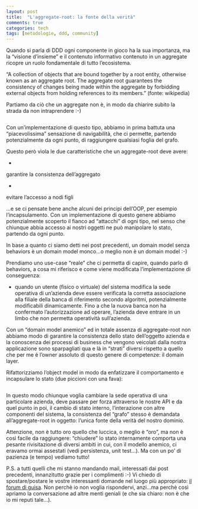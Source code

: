 ```yaml
---
layout: post
title:  "L'aggregate-root: la fonte della verità"
comments: true
categories: tech
tags: [metodologie, ddd, community]
---
```



Quando si parla di DDD ogni componente in gioco ha la sua importanza, ma la &#8220;visione d&#8217;insieme&#8221; e il contenuto informativo contenuto in un aggregate ricopre un ruolo fondamentale di tutto l&#8217;ecosistema.

&#8220;A collection of objects that are bound together by a root entity, otherwise known as an aggregate root. The aggregate root guarantees the consistency of changes being made within the aggregate by forbidding external objects from holding references to its members.&#8221; (fonte: wikipedia)

Partiamo da ciò che un aggregate non è, in modo da chiarire subito la strada da non intraprendere :-)
<div><script src='https://gist.github.com/2874669.js'></script>
<noscript><pre><code></code></pre></noscript></div>


Con un&#8217;implementazione di questo tipo, abbiamo in prima battuta una &#8220;piacevolissima&#8221; sensazione di navigabilità, che ci permette, partendo potenzialmente da ogni punto, di raggiungere qualsiasi foglia del grafo.

Questo però vìola le due caratteristiche che un aggregate-root deve avere:

- 
garantire la consistenza dell&#8217;aggregato

- 
evitare l&#8217;accesso a nodi figli



&#8230;e se ci pensate bene anche alcuni dei principi dell&#8217;OOP, per esempio l&#8217;incapsulamento. Con un implementazione di questo genere abbiamo potenzialmente scoperto il fianco ad &#8220;attacchi&#8221; di ogni tipo, nel senso che chiunque abbia accesso ai nostri oggetti ne può manipolare lo stato, partendo da ogni punto.

In base a quanto ci siamo detti nei post precedenti, un domain model senza behaviors è un domain model monco&#8230;o meglio non è un domain model :-)

Prendiamo uno use-case &#8220;reale&#8221; che ci permetta di capire, quando parlo di behaviors, a cosa mi riferisco e come viene modificata l&#8217;implementazione di conseguenza:

- quando un utente (fisico o virtuale) del sistema modifica la sede operativa di un&#8217;azienda deve essere verificata la corretta associazione alla filiale della banca di riferimento secondo algoritmi, potenzialmente modificabili dinamicamente. Fino a che la nuova banca non ha confermato l&#8217;autorizzazione ad operare, l&#8217;azienda deve entrare in un limbo che non permetta operatività sull&#8217;azienda.


Con un &#8220;domain model anemico&#8221; ed in totale assenza di aggregate-root non abbiamo modo di garantire la consistenza dello stato dell&#8217;oggetto azienda e la conoscenza dei processi di business che vengono veicolati dalla nostra applicazione sono sparpagliati qua e là in &#8220;strati&#8221; diversi rispetto a quello che per me è l&#8217;owner assoluto di questo genere di competenze: il domain layer.

Rifattorizziamo l&#8217;object model in modo da enfatizzare il comportamento e incapsulare lo stato (due piccioni con una fava):
<div><script src='https://gist.github.com/2875460.js'></script>
<noscript><pre><code></code></pre></noscript></div>


In questo modo chiunque voglia cambiare la sede operativa di una particolare azienda, deve passare per forza attraverso le nostre API e da quel punto in poi, il cambio di stato interno, l&#8217;interazione con altre componenti del sistema, la consistenza del &#8220;grafo&#8221; stesso è demandata all&#8217;aggregate-root in oggetto: l&#8217;unica fonte della verità del nostro dominio.

Attenzione, non è tutto oro quello che luccica, o meglio è &#8220;oro&#8221;, ma non è così facile da raggiungere: &#8220;chiudere&#8221; lo stato internamente comporta una pesante rivisitazione di diversi ambiti in cui, con il modello anemico, ci eravamo ormai assestati (vedi persistenza, unit test&#8230;).
Ma con un po&#8217; di pazienza (e tempo) vediamo tutto!

P.S. a tutti quelli che mi stanno mandando mail, interessati dai post precedenti, innanzitutto grazie per i complimenti :-) Vi chiedo di spostare/postare le vostre interessanti domande nel luogo più appropriato: [il forum di guisa](http://www.guisa.org/forums/). Non perchè io non voglia rispondervi, anzi&#8230;ma perchè così apriamo la conversazione ad altre menti geniali (e che sia chiaro: non è che io mi reputi tale&#8230;).

